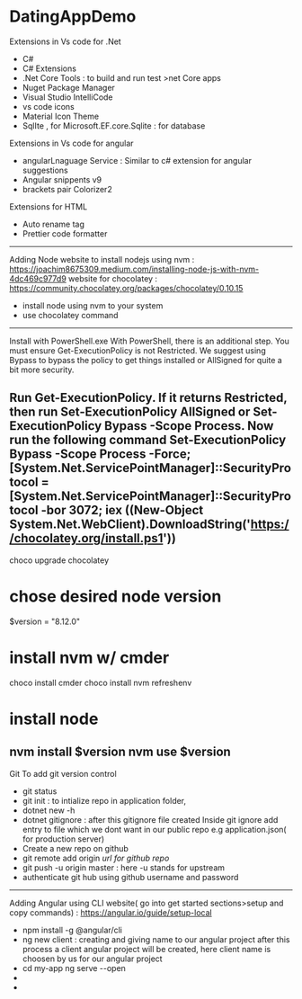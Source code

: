 # DatingAppDemo
Extensions in Vs code for .Net
- C#
- C# Extensions
- .Net Core Tools : to build and run test >net Core apps
- Nuget Package Manager
- Visual Studio IntelliCode
- vs code icons
- Material Icon Theme
- SqlIte , for Microsoft.EF.core.Sqlite : for database


Extensions in Vs code for angular
- angularLnaguage Service : Similar to c# extension for angular suggestions
- Angular snippents v9
- brackets pair Colorizer2


Extensions for HTML
- Auto rename tag
- Prettier code formatter

-------------------------------------------------------------------------------------------------
Adding Node 
website to install nodejs using nvm : https://joachim8675309.medium.com/installing-node-js-with-nvm-4dc469c977d9
website for chocolatey : https://community.chocolatey.org/packages/chocolatey/0.10.15

- install node using nvm to your system
- use chocolatey command
--------
Install with PowerShell.exe
With PowerShell, there is an additional step. You must ensure Get-ExecutionPolicy is not Restricted. We suggest using Bypass to bypass the policy to get things installed or AllSigned for quite a bit more security.

Run Get-ExecutionPolicy. If it returns Restricted, then run Set-ExecutionPolicy AllSigned or Set-ExecutionPolicy Bypass -Scope Process.
Now run the following command
	Set-ExecutionPolicy Bypass -Scope Process -Force; [System.Net.ServicePointManager]::SecurityProtocol = [System.Net.ServicePointManager]::SecurityProtocol -bor 3072; iex ((New-Object System.Net.WebClient).DownloadString('https://chocolatey.org/install.ps1'))
--------
 choco upgrade chocolatey
# chose desired node version
$version = "8.12.0"
# install nvm w/ cmder
choco install cmder
choco install nvm
refreshenv
# install node
nvm install $version
nvm use $version
------------------------------------------------------------------------------------------------------------------
Git
To add git version control
- git status
- git init : to intialize repo in application folder, 
- dotnet new -h
- dotnet gitignore : after this gitignore file created
  Inside git ignore add entry to file which we dont want in our public repo e.g application.json( for production server)
- Create a new repo on github
- git remote add origin *url for github repo*
- git push -u origin master : here -u stands for upstream
- authenticate git hub using github username and password
----------------------------------------------------------------------------------------------------------------------------------
Adding Angular using CLI
website( go into get started sections>setup and copy commands) : https://angular.io/guide/setup-local
- npm install -g @angular/cli
- ng new client :  creating and giving name to our angular project
 after this process a client angular project will be created, here client name is choosen by us for our angular project
- cd my-app
  ng serve --open
- 
- 
